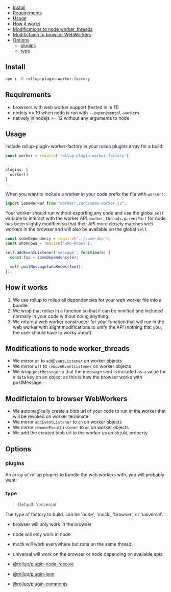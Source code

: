 <!-- START doctoc generated TOC please keep comment here to allow auto update -->
<!-- DON'T EDIT THIS SECTION, INSTEAD RE-RUN doctoc TO UPDATE -->


- [Install](#install)
- [Requirements](#requirements)
- [Usage](#usage)
- [How it works](#how-it-works)
- [Modifications to node worker_threads](#modifications-to-node-worker_threads)
- [Modifictaion to browser WebWorkers](#modifictaion-to-browser-webworkers)
- [Options](#options)
  - [plugins](#plugins)
  - [type](#type)

<!-- END doctoc generated TOC please keep comment here to allow auto update -->

## Install
```sh
npm i -D rollup-plugin-worker-factory
```

## Requirements
* browsers with web worker support (tested in ie 11)
* nodejs >= 10 when node is run with `--experimental-workers`
* natively in nodejs >= 12 without any arguments to node

## Usage
include rollup-plugin-worker-factory in your rollup plugins array for a build:
```js
const worker = require('rollup-plugin-worker-factory');

...
plugins: [
  worker()
]
...
```

When you want to include a worker in your code prefix the file with `worker!`:
```js
import SomeWorker from "worker!./src/some-worker.js";
```

Your worker should run without exporting any code and use the global `self` variable to interact with the worker API. `worker_threads.parentPort` for node has been slightly modified so that their API more closely matches web workers in the browser and will also be available on the global `self`.

```js
const someDependency = require('../some-dep');
const whoKnows = require('who-knows');

self.addEventListener('message', function(e) {
  const foo = someDependency(e);

  self.postMessage(whoKnows(foo));
});
```

## How it works
1. We use rollup to rollup all dependencies for your web worker file into a bundle.
2. We wrap that rollup in a function so that it can be minified and included normally in your code without doing anything.
3. We return a web worker constructor for your function that will run in the web worker with slight modifications to unify the API (nothing that you, the user should have to worky about).


## Modifications to node worker_threads
* We mirror `on` to `addEventListener` on worker objects
* We mirror `off` to `removeEventListener` on worker objects
* We wrap `postMessage` so that the message sent is included as a value for a `data` key on an object as this is how the browser works with postMessage.

## Modifictaion to browser WebWorkers
* We automagically create a blob url of your code to run in the worker that will be revoked on worker terminate
* We mirror `addEventListener` to `on` on worker objects
* We mirror `removeEventListener` to `on` on worker objects
* We add the created blob url to the worker as an `objURL` property

## Options
### plugins
An array of rollup plugins to bundle the web workers with, you will probably want:

### type
> Default: 'universal'

The type of factory to build, can be 'node', 'mock', 'browser', or 'universal'.
* browser will only work in the browser
* node will only work in node
* mock will work everywhere but runs on the same thread
* universal will work on the browser or node depending on available apis


* [@rollup/plugin-node-resolve](https://www.npmjs.com/package/@rollup/plugin-node-resolve)
* [@rollup/plugin-json](https://www.npmjs.com/package/@rollup/plugin-json)
* [@rollup/plugin-commonjs](https://www.npmjs.com/package/@rollup/plugin-commonjs)
